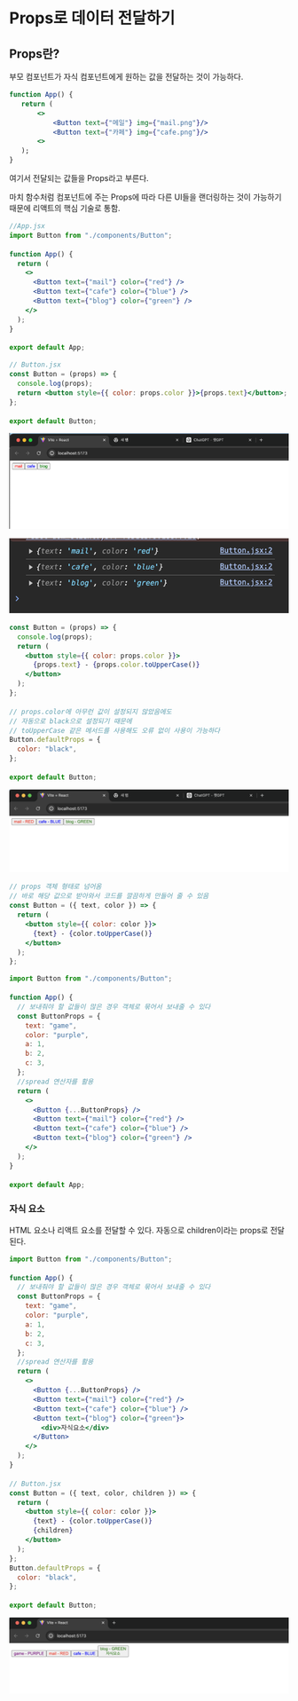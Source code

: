 # Props로 데이터 전달하기

## Props란?

부모 컴포넌트가 자식 컴포넌트에게 원하는 값을 전달하는 것이 가능하다.

```jsx
function App() {
   return (
       <>
           <Button text={"메일"} img={"mail.png"}/>
           <Button text={"카페"} img={"cafe.png"}/>
       <>
   );
}
```

여기서 전달되는 값들을 Props라고 부른다.

마치 함수처럼 컴포넌트에 주는 Props에 따라 다른 UI들을 랜더링하는 것이 가능하기 때문에 리액트의 핵심 기술로 통함.

```jsx
//App.jsx
import Button from "./components/Button";

function App() {
  return (
    <>
      <Button text={"mail"} color={"red"} />
      <Button text={"cafe"} color={"blue"} />
      <Button text={"blog"} color={"green"} />
    </>
  );
}

export default App;
```

```jsx
// Button.jsx
const Button = (props) => {
  console.log(props);
  return <button style={{ color: props.color }}>{props.text}</button>;
};

export default Button;
```

![alt text](Images/props.png)

![alt text](Images/props1.png)

```jsx
const Button = (props) => {
  console.log(props);
  return (
    <button style={{ color: props.color }}>
      {props.text} - {props.color.toUpperCase()}
    </button>
  );
};

// props.color에 아무런 값이 설정되지 않았음에도
// 자동으로 black으로 설정되기 때문에
// toUpperCase 같은 메서드를 사용해도 오류 없이 사용이 가능하다
Button.defaultProps = {
  color: "black",
};

export default Button;
```

![alt text](Images/props2.png)

```jsx
// props 객체 형태로 넘어옴
// 바로 해당 값으로 받아와서 코드를 깔끔하게 만들어 줄 수 있음
const Button = ({ text, color }) => {
  return (
    <button style={{ color: color }}>
      {text} - {color.toUpperCase()}
    </button>
  );
};
```

```jsx
import Button from "./components/Button";

function App() {
  // 보내줘야 할 값들이 많은 경우 객체로 묶어서 보내줄 수 있다
  const ButtonProps = {
    text: "game",
    color: "purple",
    a: 1,
    b: 2,
    c: 3,
  };
  //spread 연산자를 활용
  return (
    <>
      <Button {...ButtonProps} />
      <Button text={"mail"} color={"red"} />
      <Button text={"cafe"} color={"blue"} />
      <Button text={"blog"} color={"green"} />
    </>
  );
}

export default App;
```

### 자식 요소

HTML 요소나 리액트 요소를 전달할 수 있다. 자동으로 children이라는 props로 전달된다.

```jsx
import Button from "./components/Button";

function App() {
  // 보내줘야 할 값들이 많은 경우 객체로 묶어서 보내줄 수 있다
  const ButtonProps = {
    text: "game",
    color: "purple",
    a: 1,
    b: 2,
    c: 3,
  };
  //spread 연산자를 활용
  return (
    <>
      <Button {...ButtonProps} />
      <Button text={"mail"} color={"red"} />
      <Button text={"cafe"} color={"blue"} />
      <Button text={"blog"} color={"green"}>
        <div>자식요소</div>
      </Button>
    </>
  );
}

// Button.jsx
const Button = ({ text, color, children }) => {
  return (
    <button style={{ color: color }}>
      {text} - {color.toUpperCase()}
      {children}
    </button>
  );
};
Button.defaultProps = {
  color: "black",
};

export default Button;
```

![alt text](Images/props3.png)
